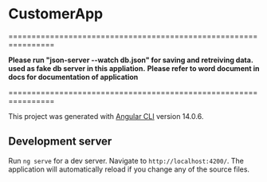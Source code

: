 # CustomerApp

================================================================

**Please run "json-server --watch db.json" for saving and retreiving data. used as fake db server in this appliation.**
**Please refer to word document in docs for documentation of application**

================================================================

This project was generated with [Angular CLI](https://github.com/angular/angular-cli) version 14.0.6.

## Development server

Run `ng serve` for a dev server. Navigate to `http://localhost:4200/`. The application will automatically reload if you change any of the source files.


